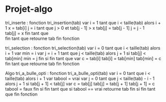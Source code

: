 # Projet-algo

tri_inserte :
fonction tri_insertion(tab)
var i = 1
       tant que i < taille(tab) alors i + 1
            x = tab[i]
            j = i
            tant que j > 0 et tab[j - 1] > x
                     tab[j] = tab[j - 1]
                     j = j - 1         
            tab[j] = x
            fin tant que   
        fin tant que
    retourne tab 
fin fonction


tri_selection :
fonction tri_selection(tab)
    var i = 0
        tant que i < taille(tab) alors i + 1
            var min = i
            var j = i + 1
            tant que j < taille(tab) alors j + 1
                si tab[j] < tab[min]
                    min = j
                fin si
            fin tant que
        var c = tab[i]
        tab[i] = tab[min]
        tab[min] = c
        fin tant que
    retourne tab
fin fonction


Algo tri_a_bulle_opti :
fonction tri_a_bulle_opti(tab)
var i = 0
    tant que i < taille(tab) alors i + 1
        var tabool = vrai
        var j = 0
        tant que j < taille(tab) - i - 1 alors j + 1
            si tab[j + 1] < tab[j]
                var c = tab[j]
                tab[j] = tab[j + 1]
                tab[j + 1] = c
                tabool = faux
            fin si
        fin tant que
    si tabool == vrai
        retourne tab
    fin si
    fin tant que
fin fonction
